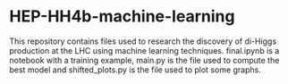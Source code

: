 # HEP-HH4b-machine-learning
This repository contains files used to research the discovery of di-Higgs production at the LHC using machine learning techniques.
final.ipynb is a notebook with a training example, main.py is the file used to compute the best model and shifted_plots.py is the file used to plot some graphs.
